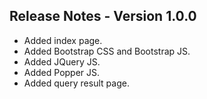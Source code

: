 ## Release Notes - Version 1.0.0

* Added index page.
* Added Bootstrap CSS and Bootstrap JS.
* Added JQuery JS.
* Added Popper JS.
* Added query result page. 
